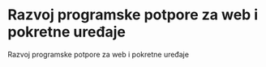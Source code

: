 # Razvoj programske potpore za web i pokretne uređaje
Razvoj programske potpore za web i pokretne uređaje
